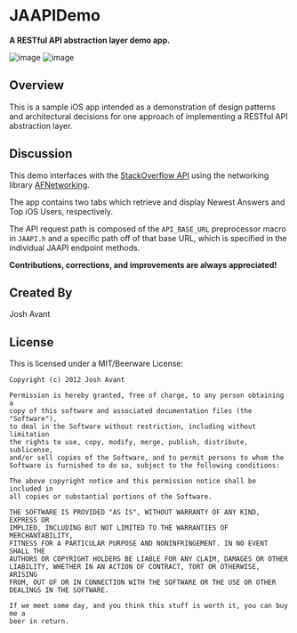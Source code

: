 # JAAPIDemo

**A RESTful API abstraction layer demo app.**

![image](http://iamjo.sh/github-images/jaapidemo/1.png) ![image](http://iamjo.sh/github-images/jaapidemo/2.png)

## Overview
This is a sample iOS app intended as a demonstration of design patterns and architectural decisions for one approach of implementing a RESTful API abstraction layer.

## Discussion
This demo interfaces with the [StackOverflow API](http://api.stackoverflow.com/1.0/usage) using the networking library [AFNetworking](http://afnetworking.org).

The app contains two tabs which retrieve and display Newest Answers and Top iOS Users, respectively.

The API request path is composed of the `API_BASE_URL` preprocessor macro in `JAAPI.h` and a specific path off of that base URL, which is specified in the individual JAAPI endpoint methods.

**Contributions, corrections, and improvements are always appreciated!**

## Created By
Josh Avant

## License
This is licensed under a MIT/Beerware License:

    Copyright (c) 2012 Josh Avant

    Permission is hereby granted, free of charge, to any person obtaining a
    copy of this software and associated documentation files (the "Software"),
    to deal in the Software without restriction, including without limitation
    the rights to use, copy, modify, merge, publish, distribute, sublicense,
    and/or sell copies of the Software, and to permit persons to whom the
    Software is furnished to do so, subject to the following conditions:

    The above copyright notice and this permission notice shall be included in
    all copies or substantial portions of the Software.

    THE SOFTWARE IS PROVIDED "AS IS", WITHOUT WARRANTY OF ANY KIND, EXPRESS OR
    IMPLIED, INCLUDING BUT NOT LIMITED TO THE WARRANTIES OF MERCHANTABILITY,
    FITNESS FOR A PARTICULAR PURPOSE AND NONINFRINGEMENT. IN NO EVENT SHALL THE
    AUTHORS OR COPYRIGHT HOLDERS BE LIABLE FOR ANY CLAIM, DAMAGES OR OTHER
    LIABILITY, WHETHER IN AN ACTION OF CONTRACT, TORT OR OTHERWISE, ARISING
    FROM, OUT OF OR IN CONNECTION WITH THE SOFTWARE OR THE USE OR OTHER
    DEALINGS IN THE SOFTWARE.

    If we meet some day, and you think this stuff is worth it, you can buy me a
    beer in return.